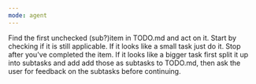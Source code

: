 ```yaml
---
mode: agent
---
```

Find the first unchecked (sub?)item in TODO.md and act on it.
Start by checking if it is still applicable.
If it looks like a small task just do it.
Stop after you've completed the item.
If it looks like a bigger task first split it up into subtasks and add add those as subtasks to TODO.md, then ask the user for feedback on the subtasks before continuing.
